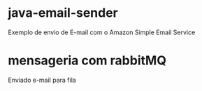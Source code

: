 # java-email-sender
Exemplo de envio de E-mail com o Amazon Simple Email Service

# mensageria com rabbitMQ
Enviado e-mail para fila